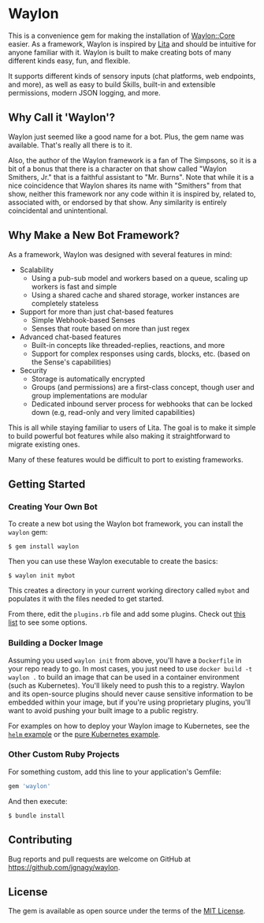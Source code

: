 # Waylon

This is a convenience gem for making the installation of [Waylon::Core](https://github.com/jgnagy/waylon-core) easier. As a framework, Waylon is inspired by [Lita](https://www.lita.io/) and should be intuitive for anyone familiar with it. Waylon is built to make creating bots of many different kinds easy, fun, and flexible.

It supports different kinds of sensory inputs (chat platforms, web endpoints, and more), as well as easy to build Skills, built-in and extensible permissions, modern JSON logging, and more.

## Why Call it 'Waylon'?

Waylon just seemed like a good name for a bot. Plus, the gem name was available. That's really all there is to it.

Also, the author of the Waylon framework is a fan of The Simpsons, so it is a bit of a bonus that there is a character on that show called "Waylon Smithers, Jr." that is a faithful assistant to "Mr. Burns". Note that while it is a nice coincidence that Waylon shares its name with "Smithers" from that show, neither this framework nor any code within it is inspired by, related to, associated with, or endorsed by that show. Any similarity is entirely coincidental and unintentional.

## Why Make a New Bot Framework?

As a framework, Waylon was designed with several features in mind:

* Scalability
    * Using a pub-sub model and workers based on a queue, scaling up workers is fast and simple
    * Using a shared cache and shared storage, worker instances are completely stateless
* Support for more than just chat-based features
    * Simple Webhook-based Senses
    * Senses that route based on more than just regex
* Advanced chat-based features
    * Built-in concepts like threaded-replies, reactions, and more
    * Support for complex responses using cards, blocks, etc. (based on the Sense's capabilities)
* Security
    * Storage is automatically encrypted
    * Groups (and permissions) are a first-class concept, though user and group implementations are modular
    * Dedicated inbound server process for webhooks that can be locked down (e.g, read-only and very limited capabilities)

This is all while staying familiar to users of Lita. The goal is to make it simple to build powerful bot features while also making it straightforward to migrate existing ones.

Many of these features would be difficult to port to existing frameworks.

## Getting Started

### Creating Your Own Bot

To create a new bot using the Waylon bot framework, you can install the `waylon` gem:

    $ gem install waylon

Then you can use these Waylon executable to create the basics:

    $ waylon init mybot

This creates a directory in your current working directory called `mybot` and populates it with the files needed to get started.

From there, edit the `plugins.rb` file and add some plugins. Check out [this list](https://github.com/search?q=waylon-*+language%3ARuby+user%3Ajgnagy+language%3ARuby+language%3ARuby&type=Repositories&ref=advsearch&l=Ruby&l=Ruby) to see some options.

### Building a Docker Image

Assuming you used `waylon init` from above, you'll have a `Dockerfile` in your repo ready to go. In most cases, you just need to use `docker build -t waylon .` to build an image that can be used in a container environment (such as Kubernetes). You'll likely need to push this to a registry. Waylon and its open-source plugins should never cause sensitive information to be embedded within your image, but if you're using proprietary plugins, you'll want to avoid pushing your built image to a public registry.

For examples on how to deploy your Waylon image to Kubernetes, see the [`helm` example](examples/deploying/helm/waylon/) or the [pure Kubernetes example](examples/deploying/k8s/).

### Other Custom Ruby Projects

For something custom, add this line to your application's Gemfile:

```ruby
gem 'waylon'
```

And then execute:

    $ bundle install

## Contributing

Bug reports and pull requests are welcome on GitHub at https://github.com/jgnagy/waylon.

## License

The gem is available as open source under the terms of the [MIT License](https://opensource.org/licenses/MIT).

